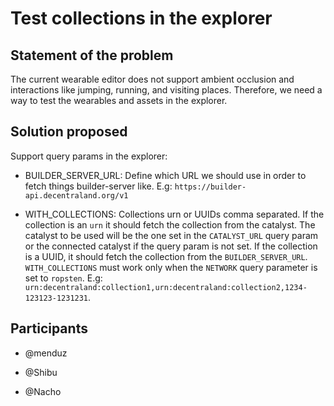 # Test collections in the explorer

## Statement of the problem

The current wearable editor does not support ambient occlusion and interactions like jumping, running, and visiting places. Therefore, we need a way to test the wearables
and assets in the explorer.

## Solution proposed

Support query params in the explorer:

- BUILDER_SERVER_URL: Define which URL we should use in order to fetch things builder-server like. E.g: `https://builder-api.decentraland.org/v1`

- WITH_COLLECTIONS: Collections urn or UUIDs comma separated. If the collection is an `urn` it should fetch the collection from the catalyst. The catalyst to be used will be the one set in the `CATALYST_URL` query param or the connected catalyst if the query param is not set. If the collection is a UUID, it should fetch the collection from the `BUILDER_SERVER_URL`.
  `WITH_COLLECTIONS` must work only when the `NETWORK` query parameter is set to `ropsten`. E.g: `urn:decentraland:collection1,urn:decentraland:collection2,1234-123123-1231231`.

## Participants

- @menduz 

- @Shibu

- @Nacho
